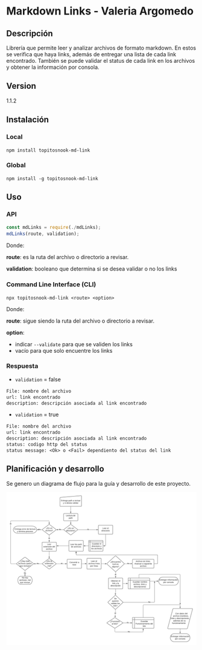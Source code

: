 # Markdown Links - Valeria Argomedo

## Descripción 
Librería que permite leer y analizar archivos de formato markdown. En estos se verifica que haya links, además de entregar una lista de cada link encontrado. También se puede validar el status de cada link en los archivos y obtener la información por consola. 

## Version 
1.1.2

## Instalación

### **Local** 

```
npm install topitosnook-md-link
```
### **Global** 

```
npm install -g topitosnook-md-link
```

## Uso
### **API**

```js
const mdLinks = require(./mdLinks);
mdLinks(route, validation);
```
Donde:

  **route**: es la ruta del archivo o directorio a revisar.

  **validation**: booleano que determina si se desea validar o no los links

### **Command Line Interface (CLI)**

```
npx topitosnook-md-link <route> <option>
```
Donde:

  **route**: sigue siendo la ruta del archivo o directorio a revisar.

  **option**: 
  - indicar `--validate` para que se validen los links
  - vacío para que solo encuentre los links

### **Respuesta**
* `validation` = false
```
File: nombre del archivo
url: link encontrado
description: descripción asociada al link encontrado
```
* `validation` = true
```
File: nombre del archivo
url: link encontrado
description: descripción asociada al link encontrado
status: codigo http del status
status message: <Ok> o <Fail> dependiento del status del link
```
## Planificación y desarrollo
Se genero un diagrama de flujo para la guía y desarrollo de este proyecto.

![Diagrama de flujo](Diagrama_Flujo_md_links.png)